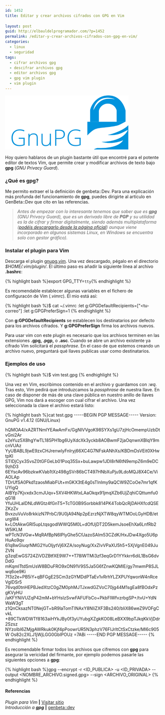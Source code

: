 ```yaml
---
id: 1452
title: Editar y crear archivos cifrados con GPG en Vim

layout: post
guid: http://elbauldelprogramador.com/?p=1452
permalink: /editar-y-crear-archivos-cifrados-con-gpg-en-vim/
categories:
  - linux
  - seguridad
tags:
  - cifrar archivos gpg
  - descifrar archivos gpg
  - editor archivos gpg
  - gpg vim plugin
  - vim plugin
---
```

<img src="/images/2013/04/GnuPG-Logo.png" alt="Editar y crear archivos cifrados con GPG en Vim" title="Editar y crear archivos cifrados con GPG en Vim" width="400" height="175" class="thumbnail aligncenter size-full wp-image-1519" />

Hoy quiero hablaros de un plugin bastante útil que encontré para el potente editor de textos Vim, que permite crear y modificar archivos de texto bajo **gpg** (*GNU Privacy Guard*).

### ¿Qué es **gpg**?

Me permito extraer el la definición de genbeta::Dev. Para una explicación más profunda del funcionamiento de **gpg**, puedes dirigirte al artículo en GenBeta::Dev que cito en las referencias.

> *Antes de empezar con lo interesante tenemos que saber que es **gpg** (GNU Privacy Guard), que es un derivado libre de **PGP** y su utilidad es la de cifrar y firmar digitalmente, siendo además multiplataforma (<a href="http://www.gnupg.org/download/index.en.html" target="_blank">podéis descargarlo desde la página oficial</a>) aunque viene incorporado en algunos sistemas Linux, en Windows se encuentra solo con gestor gráfico).*

  
<!--more-->

### Instalar el plugin para Vim

Descarga el plugin <a href="http://www.vim.org/scripts/download_script.php?src_id=18070" target="_blank">gnupg.vim</a>. Una vez descargado, pégalo en el directorio *$HOME/.vim/plugin/*. El último paso es añadir la siguiente línea al archivo **.bashrc**:

{% highlight bash %}export GPG_TTY=`tty`{% endhighlight %}

Es recomendable establecer algunas variables en el fichero de configuracón de Vim (*.vimrc*). El mio está así:

{% highlight bash %}$ cat ~/.vimrc
:let g:GPGDefaultRecipients=["<tu-correo"]
:let g:GPGPreferSign=1
{% endhighlight %}

Con **g:GPGDefaultRecipients** se establecen los destinatarios por defecto para los archivos cifrados. Y **g:GPGPreferSign** firma los archivos nuevos.

Para usar vim con este plugin es necesario que los archivos terminen en las extensiones **.gpg, .pgp,** o **.asc**. Cuando se abre un archivo existente ya cifrado Vim solicitará el *passphrase*. En el caso de que estemos creando un archivo nuevo, preguntará qué llaves publicas usar como destinatarios.

### Ejemplos de uso

{% highlight bash %}$ vim test.gpg
{% endhighlight %}

Una vez en Vim, escribimos contenido en el archivo y guardamos con *:wq*. Tras esto, Vim pedirá que introduzcamos la *passphrase* de nuestra llave. En caso de disponer de más de una clave pública en nuestro anillo de llaves GPG, Vim nos dará a escoger con cual cifrar el archivo. Una vez seleccionada la clave el archivo estará listo:

{% highlight bash %}cat test.gpg 
-----BEGIN PGP MESSAGE-----
Version: GnuPG v1.4.12 (GNU/Linux)

hQMOA4/xAZRTNmlYEAwAmFx/GgNIVVgoK98SYXs1gU7zjHcOmempUzbDtvGni2Ar
s2eYuz5X8hgYwTL185PH1bg6UyXdcXk3yckb8AOBwmF2jaOqnwnXBlqY9mcnVUAz
YyUBABL9jwE9zxCHJrenwlyFnIryj66XC4G7NFskANhXs/KBDmDsVEit0XHwtpKl
STIDjCyx3SvsZ0tGFGeLb01Poq35Sx+buLawpw1JDI8rN6tN9empZ6m9eDC9zhD3
6EYscAv96bzkwKVab1tXz498gSVr86bCT497HNbXuPju9LdoMQJ8X4Ce/ViAOLAp
TDrUfSA0Pkd1zaosMiabFUt+mGKX3tE4g0sTInImy9aQCW9ZCoOe7mr1qfKUYigQ
AIBYp7Kjvxdx3cmJUqv+5XV4HKWtxLAaOkqx91jmqXZb6UjZqhiCQttumfu0qG18
YfuUHLaIDNLdWGtz4fGnT5+TcTG0B9Sorbbk814PK4TobQcRjDAHXfcdQSEZKzZv
BvxzuVuVo8rkkizN7PrbC/9U0jA94Np2pEzrzNjXTW8qyWTMOoLGyHDB/eturgW4
k+LOtAkwGRl5upLtqsgodIWWQ5M0L+dOfUjDT2D5kemJsoeEhXa6LnfRb2W5lKLM
wPTcN3VGw+MqRAfBpN6lPlyGhe5CfJazoSAIm53CZdK/HxJDw4Xgo5U6pHuAo9qv
61q8wGiuqrNMG2YuOljytVj6XZA/soyNug/XxZIvVPaXU5h5+5XjVgnE049JuZVN
g3zqEwGS724ZiVDZBtfXE9W7++T78lWTMi3zf3eqGrD1YYkkrr6diL1BsG6dvDdG
mKqmITtdSmUsW8BDuFRO9xON91V9S5Ja5G6fZnwKQMIE/gy7mwmP8SJLwq6oe9Ki
7f3z2e+PB5iY+qBFGgE2SCm3zGYMDdPTaEv1vRrhYLZXPUYqwonW4nRceVgIDSr5
76vqd0tnHEPBJedXtzC0gZM0phMJTJxwdGZVoC70jg44M1sgEa8fBOdxPzgKVyHU
/aKFYNiVUZqP42mM+bYHsIzSvwFAFUFbCo+PkbFlWfvzrbgSP+/tvU+YdNWaW3gT
z1QnCksazNT0NejGT+bR9laTomTINAxY8NIiZXF3Bs240/bIiX86weZ9VOFgCvkL
+89CTkWDWTf8163aiHYkJBy0f3yUYubgXZgkKO08LeBXX9bpTJkqKkVjDdr2Szsz
NYzoIbI6ZMjgAWRkuk0Kjf4pPoowrUR5N3phzV76FlJrItCtSxCtzke/Ml6c905W
Os82c2XLJ1jWjLGG0GbIPOUz
=7ABi
-----END PGP MESSAGE-----
{% endhighlight %}

Es recomendable firmar todos los archivos que cifremos con **gpg** para asegurar la vericidad del firmante, por ejemplo podemos pasarle las siguientes opciones a **gpg**:

{% highlight bash %}gpg --encrypt -r <ID_PUBLICA> -u <ID_PRIVADA> --output <NOMBRE_ARCHIVO.signed.gpg> --sign <ARCHIVO_ORIGINAL>
{% endhighlight %}

#### Referencias

*Plugin para Vim* **|** <a href="http://www.vim.org/scripts/script.php?script_id=3645" target="_blank">Visitar sitio</a>  
*Introducción a <strong>gpg</strong>* **|** <a href="http://www.genbetadev.com/seguridad-informatica/manual-de-gpg-cifra-y-envia-datos-de-forma-segura" target="_blank">genbeta::dev</a>

